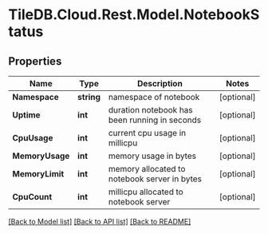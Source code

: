 
# TileDB.Cloud.Rest.Model.NotebookStatus

## Properties

Name | Type | Description | Notes
------------ | ------------- | ------------- | -------------
**Namespace** | **string** | namespace of notebook | [optional] 
**Uptime** | **int** | duration notebook has been running in seconds | [optional] 
**CpuUsage** | **int** | current cpu usage in millicpu | [optional] 
**MemoryUsage** | **int** | memory usage in bytes | [optional] 
**MemoryLimit** | **int** | memory allocated to notebook server in bytes | [optional] 
**CpuCount** | **int** | millicpu allocated to notebook server | [optional] 

[[Back to Model list]](../README.md#documentation-for-models)
[[Back to API list]](../README.md#documentation-for-api-endpoints)
[[Back to README]](../README.md)

